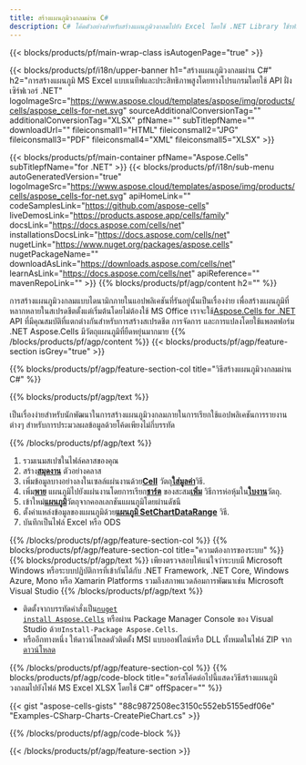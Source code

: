 ```yaml
---
title: สร้างแผนภูมิวงกลมผ่าน C#
description: C# โค้ดตัวอย่างสำหรับสร้างแผนภูมิวงกลมไปยัง Excel โดยใช้ .NET Library ใช้รหัสนี้เพื่อสร้างแผนภูมิวงกลมไปยัง MS Excel ภายใน VB.NET, Asp.NET หรือแอปพลิเคชันที่ใช้ .NET ใดๆ
---
```

{{< blocks/products/pf/main-wrap-class isAutogenPage="true" >}}

{{< blocks/products/pf/i18n/upper-banner h1="สร้างแผนภูมิวงกลมผ่าน C#" h2="การสร้างแผนภูมิ MS Excel แบบเนทีฟและประสิทธิภาพสูงโดยทางโปรแกรมโดยใช้ API ฝั่งเซิร์ฟเวอร์ .NET" logoImageSrc="https://www.aspose.cloud/templates/aspose/img/products/cells/aspose_cells-for-net.svg" sourceAdditionalConversionTag="" additionalConversionTag="XLSX" pfName="" subTitlepfName="" downloadUrl="" fileiconsmall1="HTML" fileiconsmall2="JPG" fileiconsmall3="PDF" fileiconsmall4="XML" fileiconsmall5="XLSX" >}}

{{< blocks/products/pf/main-container pfName="Aspose.Cells" subTitlepfName="for .NET" >}}
{{< blocks/products/pf/i18n/sub-menu autoGeneratedVersion="true" logoImageSrc="https://www.aspose.cloud/templates/aspose/img/products/cells/aspose_cells-for-net.svg" apiHomeLink="" codeSamplesLink="https://github.com/aspose-cells" liveDemosLink="https://products.aspose.app/cells/family" docsLink="https://docs.aspose.com/cells/net" installationsDocsLink="https://docs.aspose.com/cells/net" nugetLink="https://www.nuget.org/packages/aspose.cells" nugetPackageName="" downloadAsLink="https://downloads.aspose.com/cells/net" learnAsLink="https://docs.aspose.com/cells/net" apiReference="" mavenRepoLink="" >}}
{{% blocks/products/pf/agp/content h2="" %}}

การสร้างแผนภูมิวงกลมแบบไดนามิกภายในแอปพลิเคชันที่รันอยู่นั้นเป็นเรื่องง่าย เพื่อสร้างแผนภูมิที่หลากหลายในสเปรดชีตตั้งแต่เริ่มต้นโดยไม่ต้องใช้ MS Office เราจะใช้[Aspose.Cells for .NET](https://products.aspose.com/cells/net) API ที่มีคุณสมบัติที่แตกต่างกันสำหรับการสร้างสเปรดชีต การจัดการ และการแปลงโดยใช้แพลตฟอร์ม .NET Aspose.Cells มีวัตถุแผนภูมิที่ยืดหยุ่นมากมาย
{{% /blocks/products/pf/agp/content %}}
{{< blocks/products/pf/agp/feature-section isGrey="true" >}}

{{% blocks/products/pf/agp/feature-section-col title="วิธีสร้างแผนภูมิวงกลมผ่าน C#" %}}

{{% blocks/products/pf/agp/text %}}

เป็นเรื่องง่ายสำหรับนักพัฒนาในการสร้างแผนภูมิวงกลมภายในการเรียกใช้แอปพลิเคชันการรายงานต่างๆ สำหรับการประมวลผลข้อมูลด้วยโค้ดเพียงไม่กี่บรรทัด

{{% /blocks/products/pf/agp/text %}}

1. รวมเนมสเปซในไฟล์คลาสของคุณ
1.  สร้าง[**สมุดงาน**](https://reference.aspose.com/cells/net/aspose.cells/workbook) ตัวอย่างคลาส
1.  เพิ่มข้อมูลบางอย่างลงในเซลล์แผ่นงานด้วย[**Cell**](https://reference.aspose.com/cells/net/aspose.cells/cell) วัตถุ[**ใส่มูลค่า**](https://reference.aspose.com/cells/net/aspose.cells/cell/methods/putvalue/index)วิธี.
1.  เพิ่ม[**พาย**](https://reference.aspose.com/cells/net/aspose.cells.charts/charttype) แผนภูมิไปยังแผ่นงานโดยการเรียก[**ชาร์ต**](https://reference.aspose.com/cells/net/aspose.cells.charts/chartcollection) ของสะสม[**เพิ่ม**](https://reference.aspose.com/cells/net/aspose.cells.charts/chartcollection/methods/add) วิธีการห่อหุ้มใน[**ใบงาน**](https://reference.aspose.com/cells/net/aspose.cells/worksheet)วัตถุ.
1.  เข้าใหม่[**แผนภูมิ**](https://reference.aspose.com/cells/net/aspose.cells.charts/chart)วัตถุจากคอลเลกชันแผนภูมิโดยผ่านดัชนี
1.  ตั้งค่าแหล่งข้อมูลของแผนภูมิด้วย[**แผนภูมิ SetChartDataRange**](https://https://reference.aspose.com/cells/net/aspose.cells.charts/chart/methods/setchartdatarange) วิธี.
1. บันทึกเป็นไฟล์ Excel หรือ ODS

{{% /blocks/products/pf/agp/feature-section-col %}}
{{% blocks/products/pf/agp/feature-section-col title="ความต้องการของระบบ" %}}
{{% blocks/products/pf/agp/text %}}
เพียงตรวจสอบให้แน่ใจว่าระบบมี Microsoft Windows หรือระบบปฏิบัติการที่เข้ากันได้กับ .NET Framework, .NET Core, Windows Azure, Mono หรือ Xamarin Platforms รวมถึงสภาพแวดล้อมการพัฒนาเช่น Microsoft Visual Studio
{{% /blocks/products/pf/agp/text %}}
-  ติดตั้งจากบรรทัดคำสั่งเป็น<code><a href="https://downloads.aspose.com/cells/net">nuget install Aspose.Cells</a></code> หรือผ่าน Package Manager Console ของ Visual Studio ด้วย<code>Install-Package Aspose.Cells</code>.
-  หรืออีกทางหนึ่ง ให้ดาวน์โหลดตัวติดตั้ง MSI แบบออฟไลน์หรือ DLL ทั้งหมดในไฟล์ ZIP จาก<a href="https://downloads.aspose.com/cells/net">ดาวน์โหลด</a>

{{% /blocks/products/pf/agp/feature-section-col %}}
{{% blocks/products/pf/agp/code-block title="ซอร์สโค้ดต่อไปนี้แสดงวิธีสร้างแผนภูมิวงกลมไปยังไฟล์ MS Excel XLSX โดยใช้ C#" offSpacer="" %}}

{{< gist "aspose-cells-gists" "88c9872508ec3150c552eb5155edf06e" "Examples-CSharp-Charts-CreatePieChart.cs" >}}

{{% /blocks/products/pf/agp/code-block %}}

{{< /blocks/products/pf/agp/feature-section >}}

<!-- aboutfile Starts -->
